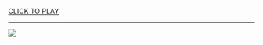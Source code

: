 
<a href="https://premium76.site?title=minecraft_download_unblocked_games&ref=13M">CLICK TO PLAY</a></h3>
<hr>

<a href="https://premium76.site?title=minecraft_download_unblocked_games&ref=13M"><img src="https://clearcache.store/games.png"></a>


